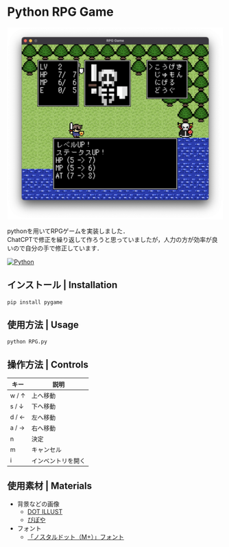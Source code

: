 # Python RPG Game

![](images/hero.png)

pythonを用いてRPGゲームを実装しました．  
ChatCPTで修正を繰り返して作ろうと思っていましたが，人力の方が効率が良いので自分の手で修正しています．

[![Python][Python.js]][Python.link]

## インストール | Installation

```console
pip install pygame
```

## 使用方法 | Usage

```console
python RPG.py

```

## 操作方法 | Controls
| キー | 説明 |
| --- | --- |
| w / ↑ | 上へ移動 |
| s / ↓ | 下へ移動 |
| d / ← | 左へ移動 |
| a / → | 右へ移動 |
| n | 決定 |
| m | キャンセル |
| i | インベントリを開く |

## 使用素材 | Materials

- 背景などの画像
    - [DOT ILLUST](https://dot-illust.net/)
    - [ぴぽや](https://pipoya.net/)
- フォント
    - [「ノスタルドット（M+）」フォント](https://logotype.jp/nosutaru-dot.html)

<!-- MARKDOWN LINKS & IMAGES -->
[Python.js]: https://img.shields.io/badge/Python-3572A5?style=for-the-badge&logo=Python&logoColor=white
[Python.link]: https://www.python.org/